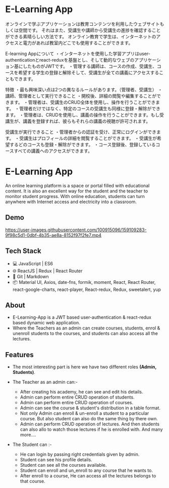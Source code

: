 # E-Learning App
オンラインで学ぶアプリケーションは教育コンテンツを利用したウェブサイトもしくは空間です。
それはまた、受講生や講師から受講生の進捗を確認することができる素晴らしい方法です。
オンライン教育で学生は、インターネットのアクセスと電力があれば教室内どこでも使用することができます。

E-learning Appについて
・インターネットを使用した学習アプリはuser-authenticationとreact-reduxを基盤とし、そして動的なウェブのアプリケーション基にしたものがJWTです。
・管理する講師は、コースの作成、受講生、コースを希望する学生の登録と解除そして、受講生が全ての講義にアクセスすることもできます。


特徴
・最も興味深い点は2つの異なるルールがあります。（管理者、受講生）
・講師、管理者として実行できること
・開校後、詳細の閲覧や編集することができます。
・管理者は、受講生のCRUD全体を使用し、操作を行うことができます。
・管理者だけではなく、特定のコースの受講生も同様に登録・解除ができます。
・管理者は、CRUDを使用し、講義の操作を行うことができます。もし受講生が、講義を登録すれば、彼らもそれらの講義の視聴が許可されます。

受講生が実行できること
・管理者からの認証を受け、正常にログインができます。
・受講生はプロフィールの詳細を閲覧することができます。
・受講生が希望するどのコースも登録・解除ができます。
・コース登録後、登録しているコースすべての講義へのアクセスができます。


# E-Learning App

An online learning platform is a space or portal filled with educational content. It is also an excellent way for the student and the teacher to monitor student progress. With online education, students can turn anywhere with Internet access and electricity into a classroom.

## Demo

https://user-images.githubusercontent.com/100915096/159109283-9f98c5d1-0dbf-4b35-ae8a-8152f97f2fe7.mp4


## Tech Stack

- 💻 JavaScript | ES6
- 🌐 ReactJS | Redux | React Router
- 🔧 Git | Markdown
- 📦 Material UI, Axios, date-fns, formik, moment, React, React Router, react-google-charts, react-player, React-redux, Redux, sweetalert, yup
## About

- E-Learning-App is a JWT based user-authentication & react-redux based dynamic web application.
- Where the Teachers as an admin can create courses, students, enrol & unenroll students to the courses, and students can also access all the lectures.
## Features

- The most interesting part is here we have two different roles **(Admin, Students)**.
- The Teacher as an admin can:-
     - After creating his academy, he can see and edit his details.
     - Admin can perform entire CRUD operation of students.
     - Admin can perform entire CRUD operation of courses.
     - Admin can see the course & student's distribution in a table format.
     - Not only Admin can enroll & un-enroll a student to a particular course. But also student can also do the same thing by there own.
     - Admin can perform CRUD operation of lectures. And then students can also allo to watch those lectures if he is enrolled with. And many more....

- The Student can :-
     - He can login by passing right credentials given by admin.
     - Student can see his profile details.
     - Student can see all the courses available.
     - Student can enroll and un_enroll to any course that he wants to.
     - After enroll to a course, He can access all the lectures belongs to that course.
